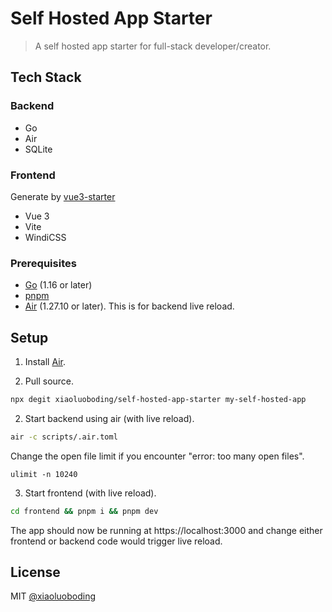# Self Hosted App Starter

> A self hosted app starter for full-stack developer/creator.

## Tech Stack

### Backend

- Go
- Air
- SQLite

### Frontend

Generate by [vue3-starter](https://github.com/xiaoluoboding/vue3-starter)

- Vue 3
- Vite
- WindiCSS

### Prerequisites

- [Go](https://golang.org/doc/install) (1.16 or later)
- [pnpm](https://pnpm.io/installation)
- [Air](https://github.com/cosmtrek/air#installation) (1.27.10 or later). This is for backend live reload.

## Setup

1. Install [Air](https://github.com/cosmtrek/air#installation).

1. Pull source.

```bash
npx degit xiaoluoboding/self-hosted-app-starter my-self-hosted-app
```

2. Start backend using air (with live reload).

```bash
air -c scripts/.air.toml
```

Change the open file limit if you encounter "error: too many open files".

```
ulimit -n 10240
```

3. Start frontend (with live reload).

```bash
cd frontend && pnpm i && pnpm dev
```

The app should now be running at https://localhost:3000 and change either frontend or backend code would trigger live reload.

## License

MIT [@xiaoluoboding](https://github.com/xiaoluoboding)

